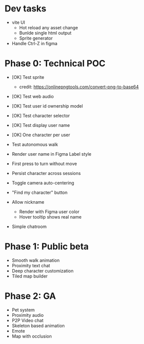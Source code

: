 # Dev tasks

- vite UI
  - Hot reload any asset change
  - Bunlde single html output
  - Sprite generator
- Handle Ctrl-Z in figma

# Phase 0: Technical POC

- [OK] Test sprite
  - credit: https://onlinepngtools.com/convert-png-to-base64
- [OK] Test web audio
- [OK] Test user id ownership model
- [OK] Test character selector
- [OK] Test display user name
- [OK] One character per user

- Test autonomous walk
- Render user name in Figma Label style
- First press to turn without move
- Persist character across sessions
- Toggle camera auto-centering
- "Find my character" button
- Allow nickname
  - Render with Figma user color
  - Hover tooltip shows real name
- Simple chatroom

# Phase 1: Public beta

- Smooth walk animation
- Proximity text chat
- Deep character customization
- Tiled map builder

# Phase 2: GA

- Pet system
- Proximity audio
- P2P Video chat
- Skeleton based animation
- Emote
- Map with occlusion
